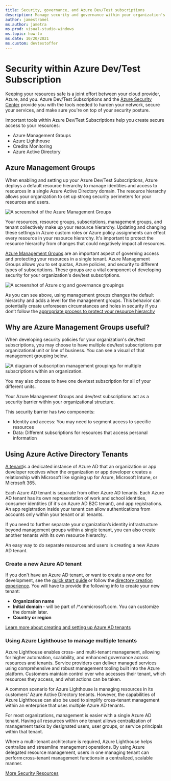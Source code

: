 ```yaml
---
title: Security, governance, and Azure Dev/Test subscriptions
description: Manage security and governance within your organization's Dev/Test subscriptions. 
author: jamestramel
ms.author: jametra
ms.prod: visual-studio-windows
ms.topic: how-to 
ms.date: 10/20/2021
ms.custom: devtestoffer
---
```


# Security within Azure Dev/Test Subscription

Keeping your resources safe is a joint effort between your cloud provider, Azure, and you. Azure Dev/Test Subscriptions and the [Azure Security Center](../../security-center/security-center-introduction.md) provide you with the tools needed to harden your network, secure your services, and make sure you're on top of your security posture.  

Important tools within Azure Dev/Test Subscriptions help you create secure access to your resources:  

- Azure Management Groups  
- Azure Lighthouse  
- Credits Monitoring  
- Azure Active Directory  

## Azure Management Groups  

When enabling and setting up your Azure Dev/Test Subscriptions, Azure deploys a default resource hierarchy to manage identities and access to resources in a single Azure Active Directory domain. The resource hierarchy allows your organization to set up strong security perimeters for your resources and users.  

![A screenshot of the Azure Management Groups](media/security-and-governance-in-devtest/access-management-groups.png "Azure default resource hierarchy.")  

Your resources, resource groups, subscriptions, management groups, and tenant collectively make up your resource hierarchy. Updating and changing these settings in Azure custom roles or Azure policy assignments can effect every resource in your resource hierarchy. It's important to protect the resource hierarchy from changes that could negatively impact all resources.  

[Azure Management Groups](../../governance/management-groups/overview.md) are an important aspect of governing access and protecting your resources in a single tenant. Azure Management Groups allows you to set quotas, Azure policies, and security to different types of subscriptions. These groups are a vital component of developing security for your organization's dev/test subscriptions.  

![A screenshot of Azure org and governance groupings](media/security-and-governance-in-devtest/orgs-and-governance.png "How Azure Management Groups fit into overall governance.")

As you can see above, using management groups changes the default hierarchy and adds a level for the management groups. This behavior can potentially create unforeseen circumstances and holes in security if you don’t follow the [appropriate process to protect your resource hierarchy](../../governance/management-groups/how-to/protect-resource-hierarchy.md)  

## Why are Azure Management Groups useful?  

When developing security policies for your organization's dev/test subscriptions, you may choose to have multiple dev/test subscriptions per organizational unit or line of business. You can see a visual of that management grouping below.  

![A diagram of subscription management groupings for multiple subscriptions within an organization.](media/security-and-governance-in-devtest/access-management-groups.png "A diagram of management groupings for multiple subscriptions within an organization.")  

You may also choose to have one dev/test subscription for all of your different units.  

Your Azure Management Groups and dev/test subscriptions act as a security barrier within your organizational structure.  

This security barrier has two components:  

- Identity and access: You may need to segment access to specific resources  
- Data: Different subscriptions for resources that access personal information  

## Using Azure Active Directory Tenants  

[A tenant](../../active-directory/develop/quickstart-create-new-tenant.md)is a dedicated instance of Azure AD that an organization or app developer receives when the organization or app developer creates a relationship with Microsoft like signing up for Azure, Microsoft Intune, or Microsoft 365.  

Each Azure AD tenant is separate from other Azure AD tenants. Each Azure AD tenant has its own representation of work and school identities, consumer identities (if it's an Azure AD B2C tenant), and app registrations. An app registration inside your tenant can allow authentications from accounts only within your tenant or all tenants.  

If you need to further separate your organization’s identity infrastructure beyond management groups within a single tenant, you can also create another tenants with its own resource hierarchy.  

An easy way to do separate resources and users is creating a new Azure AD tenant.  

### Create a new Azure AD tenant  

If you don't have an Azure AD tenant, or want to create a new one for development, see the [quick start guide](../../active-directory/fundamentals/active-directory-access-create-new-tenant.md) or follow the [directory creation experience](https://portal.azure.com/#create/Microsoft.AzureActiveDirectory). You will have to provide the following info to create your new tenant:  

- **Organization name**  
- **Initial domain** - will be part of /*.onmicrosoft.com. You can customize the domain later.  
- **Country or region**  

 [Learn more about creating and setting up Azure AD tenants](../../active-directory/develop/quickstart-create-new-tenant.md)  

### Using Azure Lighthouse to manage multiple tenants  

Azure Lighthouse enables cross- and multi-tenant management, allowing for higher automation, scalability, and enhanced governance across resources and tenants. Service providers can deliver managed services using comprehensive and robust management tooling built into the Azure platform. Customers maintain control over who accesses their tenant, which resources they access, and what actions can be taken.  

A common scenario for Azure Lighthouse is managing resources in its customers’ Azure Active Directory tenants. However, the capabilities of Azure Lighthouse can also be used to simplify cross-tenant management within an enterprise that uses multiple Azure AD tenants.  

For most organizations, management is easier with a single Azure AD tenant. Having all resources within one tenant allows centralization of management tasks by designated users, user groups, or service principals within that tenant.  

Where a multi-tenant architecture is required, Azure Lighthouse helps centralize and streamline management operations. By using Azure delegated resource management, users in one managing tenant can perform cross-tenant management functions in a centralized, scalable manner.  

[More Security Resources](../../security-center/security-center-introduction.md)